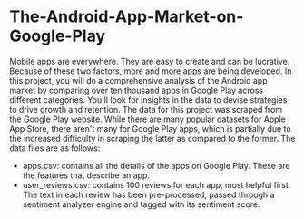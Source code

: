 # The-Android-App-Market-on-Google-Play

Mobile apps are everywhere. They are easy to create and can be lucrative. Because of these two factors, more and more apps are being developed. In this project, you will do a comprehensive analysis of the Android app market by comparing over ten thousand apps in Google Play across different categories. You'll look for insights in the data to devise strategies to drive growth and retention. The data for this project was scraped from the Google Play website. While there are many popular datasets for Apple App Store, there aren't many for Google Play apps, which is partially due to the increased difficulty in scraping the latter as compared to the former. The data files are as follows:

 - apps.csv: contains all the details of the apps on Google Play. These are the features that describe an app.
 - user_reviews.csv: contains 100 reviews for each app, most helpful first. The text in each review has been pre-processed, passed through a sentiment analyzer engine and tagged with its sentiment score.
